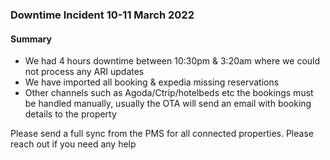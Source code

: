 ### Downtime Incident 10-11 March 2022

#### Summary
- We had 4 hours downtime between 10:30pm & 3:20am where we could not process any ARI updates
- We have imported all booking & expedia missing reservations
- Other channels such as Agoda/Ctrip/hotelbeds etc the bookings must be handled manually, usually the OTA will send an email with booking details to the property

Please send a full sync from the PMS for all connected properties. Please reach out if you need any help
